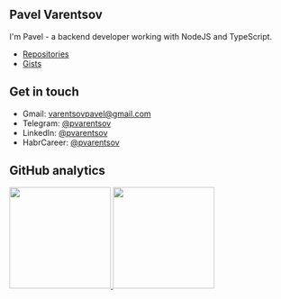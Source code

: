 ## Pavel Varentsov

I'm Pavel - a backend developer working with NodeJS and TypeScript.

- [Repositories](https://github.com/pvarentsov?tab=repositories&type=source&sort=stargazers)
- [Gists](https://gist.github.com/pvarentsov)

## Get in touch
- Gmail: varentsovpavel@gmail.com
- Telegram: [@pvarentsov](https://t.me/pvarentsov) 
- LinkedIn: [@pvarentsov](https://www.linkedin.com/in/pvarentsov/)
- HabrCareer: [@pvarentsov](https://career.habr.com/pvarentsov/)

## GitHub analytics

<p align="left">
<a href="https://github.com/pvarentsov">
  <img height="180em" src="https://github-readme-stats-eight-theta.vercel.app/api?username=pvarentsov&hide_border=true&show_icons=true&theme=graywhite&include_all_commits=true&count_private=true"/>
  <img height="180em" src="https://github-readme-stats-eight-theta.vercel.app/api/top-langs/?username=pvarentsov&hide_border=true&layout=compact&langs_count=8&theme=graywhite"/>
</a>
</p>
